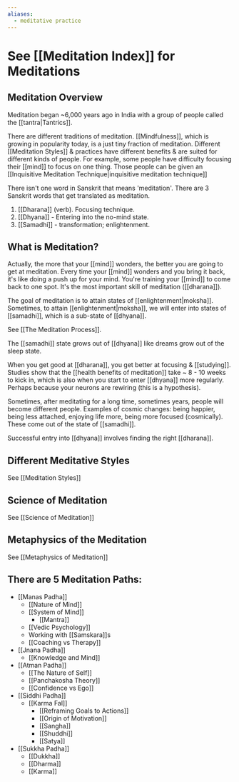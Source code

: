 ```yaml
---
aliases:
  - meditative practice
---
```

# See [[Meditation Index]] for Meditations

## Meditation Overview
Meditation began ~6,000 years ago in India with a group of people called the [[tantra|Tantrics]].

There are different traditions of meditation. [[Mindfulness]], which is growing in popularity today, is a just tiny fraction of meditation. Different [[Meditation Styles]] & practices have different benefits & are suited for different kinds of people.
	For example, some people have difficulty focusing their [[mind]] to focus on one thing. Those people can be given an [[Inquisitive Meditation Technique|inquisitive meditation technique]]

There isn't one word in Sanskrit that means 'meditation'. There are 3 Sanskrit words that get translated as meditation.
1) [[Dharana]] (verb). Focusing technique.
2) [[Dhyana]] - Entering into the no-mind state.
3) [[Samadhi]] - transformation; enlightenment.

## What is Meditation?

Actually, the more that your [[mind]] wonders, the better you are going to get at meditation. Every time your [[mind]] wonders and you bring it back, it's like doing a push up for your mind. You're training your [[mind]] to come back to one spot. It's the most important skill of meditation ([[dharana]]).

The goal of meditation is to attain states of [[enlightenment|moksha]]. Sometimes, to attain [[enlightenment|moksha]], we will enter into states of [[samadhi]], which is a sub-state of [[dhyana]].

See [[The Meditation Process]].

The [[samadhi]] state grows out of [[dhyana]] like dreams grow out of the sleep state.

When you get good at [[dharana]], you get better at focusing & [[studying]]. Studies show that the [[health benefits of meditation]] take ~ 8 - 10 weeks to kick in, which is also when you start to enter [[dhyana]] more regularly. Perhaps because your neurons are rewiring (this is a hypothesis).

Sometimes, after meditating for a long time, sometimes years, people will become different people. Examples of cosmic changes: being happier, being less attached, enjoying life more, being more focused (cosmically). These come out of the state of [[samadhi]].

Successful entry into [[dhyana]] involves finding the right [[dharana]].

## Different Meditative Styles
See [[Meditation Styles]]

## Science of Meditation
See [[Science of Meditation]]

## Metaphysics of the Meditation
See [[Metaphysics of Meditation]]

## There are 5 Meditation Paths:
- [[Manas Padha]]
	- [[Nature of Mind]]
	- [[System of Mind]]
		- [[Mantra]]
	- [[Vedic Psychology]]
	- Working with [[Samskara]]s
	- [[Coaching vs Therapy]]
- [[Jnana Padha]]
	- [[Knowledge and Mind]]
- [[Atman Padha]]
	- [[The Nature of Self]]
	- [[Panchakosha Theory]]
	- [[Confidence vs Ego]]
- [[Siddhi Padha]]
	- [[Karma  Fal]]
		- [[Reframing Goals to Actions]]
		- [[Origin of Motivation]]
		- [[Sangha]]
		- [[Shuddhi]]
		- [[Satya]]
- [[Sukkha Padha]]
	- [[Dukkha]]
	- [[Dharma]]
	- [[Karma]]
